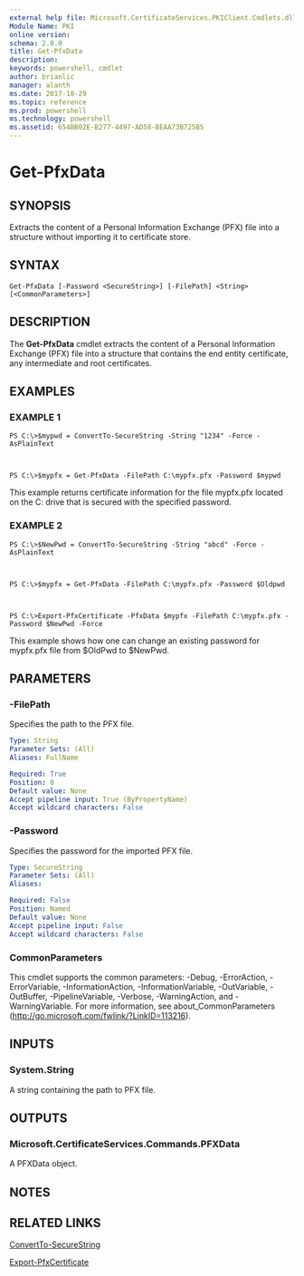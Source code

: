 ```yaml
---
external help file: Microsoft.CertificateServices.PKIClient.Cmdlets.dll-Help.xml
Module Name: PKI
online version: 
schema: 2.0.0
title: Get-PfxData
description: 
keywords: powershell, cmdlet
author: brianlic
manager: alanth
ms.date: 2017-10-29
ms.topic: reference
ms.prod: powershell
ms.technology: powershell
ms.assetid: 654BB02E-B277-4497-AD58-BEAA73B725B5
---
```


# Get-PfxData

## SYNOPSIS
Extracts the content of a Personal Information Exchange (PFX) file into a structure without importing it to certificate store.

## SYNTAX

```
Get-PfxData [-Password <SecureString>] [-FilePath] <String> [<CommonParameters>]
```

## DESCRIPTION
The **Get-PfxData** cmdlet extracts the content of a Personal Information Exchange (PFX) file into a structure that contains the end entity certificate, any intermediate and root certificates.

## EXAMPLES

### EXAMPLE 1
```
PS C:\>$mypwd = ConvertTo-SecureString -String "1234" -Force -AsPlainText



PS C:\>$mypfx = Get-PfxData -FilePath C:\mypfx.pfx -Password $mypwd
```

This example returns certificate information for the file mypfx.pfx located on the C: drive that is secured with the specified password.

### EXAMPLE 2
```
PS C:\>$NewPwd = ConvertTo-SecureString -String "abcd" -Force -AsPlainText



PS C:\>$mypfx = Get-PfxData -FilePath C:\mypfx.pfx -Password $Oldpwd



PS C:\>Export-PfxCertificate -PfxData $mypfx -FilePath C:\mypfx.pfx -Password $NewPwd -Force
```

This example shows how one can change an existing password for mypfx.pfx file from $OldPwd to $NewPwd.

## PARAMETERS

### -FilePath
Specifies the path to the PFX file.

```yaml
Type: String
Parameter Sets: (All)
Aliases: FullName

Required: True
Position: 0
Default value: None
Accept pipeline input: True (ByPropertyName)
Accept wildcard characters: False
```

### -Password
Specifies the password for the imported PFX file.

```yaml
Type: SecureString
Parameter Sets: (All)
Aliases: 

Required: False
Position: Named
Default value: None
Accept pipeline input: False
Accept wildcard characters: False
```

### CommonParameters
This cmdlet supports the common parameters: -Debug, -ErrorAction, -ErrorVariable, -InformationAction, -InformationVariable, -OutVariable, -OutBuffer, -PipelineVariable, -Verbose, -WarningAction, and -WarningVariable. For more information, see about_CommonParameters (http://go.microsoft.com/fwlink/?LinkID=113216).

## INPUTS

### System.String
A string containing the path to PFX file.

## OUTPUTS

### Microsoft.CertificateServices.Commands.PFXData
A PFXData object.

## NOTES

## RELATED LINKS

[ConvertTo-SecureString](http://go.microsoft.com/fwlink/p/?LinkID=293933)

[Export-PfxCertificate](./Export-PfxCertificate.md)

